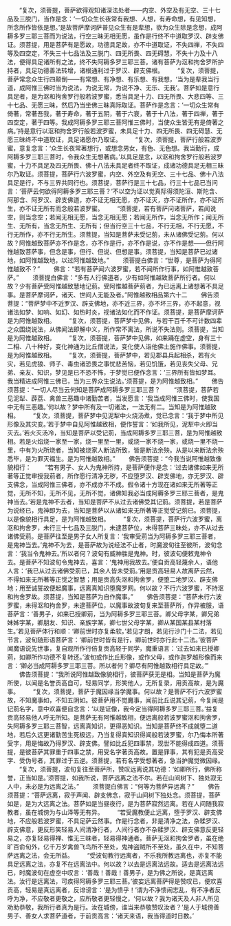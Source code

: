 <!-- { "loadSidebar": true } -->
　　“复次，须菩提，菩萨欲得观知诸深法处者——内空、外空及有无空、三十七品及三脱门，当作是念：‘一切众生长夜常有我想、人想，有寿命想，有见知想，所念所作皆依是想。’是故菩萨摩诃萨普见众生有是辈想，欲为众生除是念想，成阿耨多罗三耶三菩而为说法，行空三昧无相无愿，虽作是行终不中道取罗汉、辟支佛证。须菩提，用是菩萨有是愿故，功德具足故，亦不中道取证，不失四禅，不失四等及四空定，不失三十七品法及三脱门、四无所畏、四无碍慧，不失十力及十八法，便得具足诸所有之法，终不失阿耨多罗三耶三菩。诸有菩萨为沤和拘舍罗所护持者，具足功德善法转增，诸根通利过于罗汉、辟支佛根。
　　“复次，须菩提，菩萨常念众生行四颠倒——有常想、有净想、有乐想、有我想，‘当为是辈我当行道，成阿惟三佛时当为说法，为说无常，为说不净、无乐、无我’。菩萨如是意行具足者，是为沤和拘舍罗行般若波罗蜜，悉当具足十力、四无所畏、大悲四等、三十七品、无愿三昧，然后乃当坐佛三昧真际取证。菩萨作是念言：‘一切众生常有倚著，常著吾我，著于寿命，著于五阴，著于六衰，著于十八法，著于四禅，著于四空定，著于四等。我成阿耨多罗三耶三菩阿惟三佛时，当使众生皆无有是倚著之病。’持是意行以沤和拘舍罗行般若波罗蜜，未具足十力、四无所畏、四无碍慧、无愿三昧终不中道取证，具足诸愿尔乃取证。
　　“复次，须菩提，菩萨行般若波罗蜜，意复念言：‘众生长夜常著想行，或想念男女，有色、无色想。我当勤行，成阿耨多罗三耶三菩时，令我众生无想著病。’以具足是念，以沤和拘舍罗行般若波罗蜜，十力不具足及四无所畏、佛十八法未具足者终不取证，成诸功德具足无相三昧尔乃取证。须菩提，菩萨行六波罗蜜，内空、外空及有无空、三十七品、佛十八法具足是行，不与三界共同行也。须菩提，菩萨行是三十七品，行三十七品已当问言：‘菩萨云何欲得阿耨多罗三耶三菩？’不以空为证以觉真际得须陀洹、斯陀含、阿那含、阿罗汉、辟支佛道，亦不证无相无愿，亦不证灭，亦不证所作，亦不证所生，亦不证无所有而念般若波罗蜜。
　　“须菩提，若有菩萨问诸菩萨，若闻说空，则当念空；若闻无相无愿，当念无相无愿；若闻无所作，当念无所作；闻无所生、无所有，当念无所生、无所有；但当行空三十七品，不行无相，不行无愿，不行无所作，亦不行无所生。须菩提，当知是菩萨未受记莂，未从诸佛受记莂。何以故？阿惟越致菩萨亦不作是念，亦不作是行，亦不作是说，亦不作是想——但行阿惟越致菩萨事，但念是事，但行、但说、但想是事。须菩提，当知是菩萨已过诸地，如阿惟越致地，以过阿惟越致地。”
　　须菩提白佛言：“世尊，是菩萨为得阿惟越致不？”
　　佛言：“若有菩萨闻六波罗蜜，若不闻所作行事，如阿惟越致菩萨。”
　　须菩提白佛言：“多有人行佛道者，少有如阿惟越致菩萨所行者。何以故？少有菩萨受阿惟越致慧地记莂。受阿惟越菩萨莂者，为已远离上诸想著不具足事。是菩萨摩诃萨，诸天、世间人无能及者。”阿惟越致相品第六十二
　　佛告须菩提：“菩萨梦中不近罗汉、辟支佛地，亦不近三界，亦不坏三界，亦不起意，视诸法如梦、如响、如幻、如热时炎，视诸法如化而不作证。须菩提，是菩萨摩诃萨是为阿惟越致相。
　　“复次，须菩提，菩萨梦中见佛，与若干百千不可计数四辈之众围绕说法，从佛闻法即解中义，所作常不离法，所说不失法则。须菩提，当知是为阿惟越致相。
　　“复次，须菩提，菩萨梦中见佛，如来踊在虚空，身有三十二相、八十种好，变化神通为比丘僧说法，变化使人诣他佛土施作佛事。须菩提，是为阿惟越致相。
　　“复次，须菩提，菩萨梦中，若见郡县兵起相杀，若有火灾，若见虎狼、师子、毒虫诸恐畏之事忧悲苦恼，若见饥饿，若见丧失父母、兄弟、亲友、知识，梦见是已不恐不怖，于梦觉已便作念言：‘三界所有皆如梦耳。我当精进成阿惟三佛已，当为三界众生说法。’须菩提，是为阿惟越致相。”
　　佛告须菩提：“一切人尽当云何知是菩萨成阿耨多罗三耶三菩？
　　“须菩提，菩萨若见泥犁、薜荔、禽兽三恶趣中诸勤苦者，当发愿言：‘我当成阿惟三佛时，使我国中无有三恶趣。’何以故？梦中所有及一切诸法，一法无有二。当知是为阿惟越致相。
　　“复次，须菩提，菩萨梦中见泥犁中火烧汤煮，觉已念言：‘我于梦中所见形像及其灾变。’若于梦中自见阿惟越致相，便作誓言：‘如我所见，泥犁中火即当灭去。’若火灭汤冷，当知是菩萨以受记莂，当成阿耨多罗三耶三菩，是为阿惟越致相。若是火焰烧一家至一家，烧一里至一里，或烧一家不烧一家，或烧一里不烧一里，中有为火所烧者，当知被烧家人断法所致，皆是断法余殃。从是以来断法余殃悉毕，是为罪灭福生。是为阿惟越致相。”
　　佛告须菩提：“今我当说阿惟越致像貌相行：
　　“若有男子、女人为鬼神所持，是菩萨便作是念：‘过去诸佛如来无所著等正觉审授我莂者，所作愿行清净无秽，不应堕罗汉、辟支佛地，亦无罗汉、辟支佛念，当成阿惟三佛者，亦不成亦不不成。假令诸十方现在诸如来无所著等正觉，无所不知，无所不见，无所不觉，诸佛知我必当成阿耨多罗三耶三菩者，是鬼神当去。’若是鬼神不去者，当知是菩萨不从过去诸佛受其记莂。须菩提，若是菩萨为说经已，鬼神即为去，当知是菩萨以从诸如来无所著等正觉受记莂已。须菩提，以是像貌相行具足，是为阿惟越致相。
　　“复次，须菩提，菩萨行六波罗蜜，离沤和拘舍罗，未行三十七品及三脱门，未逮菩萨位，未得菩萨三昧处，亦不从过去诸佛受莂。是菩萨往至是男子女人所复言：‘我审受莂当为阿耨多罗三耶三菩者，是鬼神当去。’鬼神不为去，是菩萨故为说经法不止者，时魔波旬往至彼所，波旬念言：‘我当令鬼神去。’所以者何？波旬有威神胜是鬼神。时，彼波旬便敕鬼神令去。是菩萨不知波旬令鬼神去，喜言：‘鬼神用我故去。’便自贡高轻蔑余人，语他人言：‘我已从过去诸佛受莂已，其余人皆未受莂。’用是贡高轻易人故离萨云然，不得如来无所著等正觉之智慧；用是贡高失沤和拘舍罗，便堕二地罗汉、辟支佛地；用至诚誓故便起魔事，远离真知识堕魔罗网。何以故？不行六波罗蜜，不持沤和拘舍罗故。须菩提，当知是菩萨为自作魔事。”
　　佛告须菩提：“菩萨未行六波罗蜜，未得沤和拘舍罗，未逮菩萨位，以魔事故波旬复来至菩萨所，作异被服，语菩萨言：‘善男子，如来已授卿莂，当为阿耨多罗三耶三菩。卿父母字某，卿兄弟妹姊字某，卿朋友、知识、亲族字某，卿七世父母字某，卿从某国某县某村落生。’若见菩萨体行和顺：‘卿前世时亦复柔软。’若见才朗，若见行沙门十二法，若见节言，波旬随形语菩萨言：‘卿前世时皆有是行，卿前世时亦行此十二法。’彼菩萨闻魔语说先世事，复自观所作行倍复贡高轻于同学，魔重语言：‘过去如来已授卿莂，如卿所作功德不复转还。’波旬或作比丘形像，或作父母，或作迦罗越形像而来言：‘卿必当成阿耨多罗三耶三菩。所以者何？卿尽有阿惟越致相行具足故。’”
　　佛告须菩提：“我所说阿惟越致像貌相行，彼菩萨获无是相。当知是菩萨为魔所使，以闻是名誉贡高自可，轻易同学，形笑他人，无所复录，用贡高故，是为魔事。
　　“复次，须菩提，菩萨于魔因缘当学魔事。何以故？是菩萨不行六波罗蜜故，不知魔事如，不知五阴如。彼菩萨用不觉魔事，闻前比丘说其记莂，今复闻是记莂名字，意中欢喜便自念言：‘以是证像，我今定当得阿耨多罗三耶三菩。’益复贡高轻易他人呼无所知。是菩萨无有阿惟越致相，便远离般若波罗蜜沤和拘舍罗，失阿耨多罗三耶三菩智，远离真知识，更得恶知识。当知是菩萨终不成就堕二道地，若后久远更诸勤苦生死极远，乃当复得真知识得闻般若波罗蜜，尔乃悔本所著受字，用是悔故乃得罗汉、辟支佛。譬如比丘犯四事禁，现世不能得成四道。须菩提，是彼菩萨其罪重于四事之禁，用受名字著贡高故。置是罪事，其有犯是贡高受字、受伪号者，其罪过于五逆。须菩提，若有名字受想著者，急当护魔觉微因缘。
　　“复次，须菩提，波旬复往至菩萨所，赞叹远离说其功德：‘如卿所行，佛所称誉，正当如是。’须菩提，如我所说，菩萨远离之法不尔。若在山间树下、独处寂无人中，未必是为远离之法。”
　　须菩提白佛言：“何等为菩萨异远离？”
　　佛告须菩提：“菩萨远离，寂于声闻、辟支佛念，寂于山间树下独处念。须菩提，菩萨如是，是为大远离之法。菩萨如是当昼夜行，是为菩萨寂然远离。若在人间随我寂教者，虽在城傍为与山泽等无有异。
　　“若受魔教便止远离，堕于罗汉、辟支佛地，不应般若波罗蜜，不具足萨云然事。作是行念者，非是清净之法，杂糅罗汉、辟支佛意，更反形笑轻易人间清净行者，人间行者亦不杂糅罗汉、辟支佛意反更轻易之，亦复轻易得禅、惟无三昧者，轻易得神通者。菩萨无沤和拘舍罗者，虽在绝旷百俞旬外，亿千万岁禽兽飞鸟所不至处，鬼神盗贼所不至处，虽久在中，不知菩萨远离之法，会无所益。
　　“受波旬教行远离者，不乐我所教远离也，亦复不能具足远离之法，亦复不在远离法中。何以故？以去是远离法远故。适去是远离法远已，时魔波旬在虚空中叹言：‘善哉！善哉！善男子，是为佛之所说，是真远离法。汝行是远离法，可疾得阿耨多罗三耶三菩。’彼妄远离菩萨得是赞叹已，便欢喜贡高，轻易是真远离者，反诽谤言：‘是为愦乎！’谓为不净愦闹志乱，有不净者反呼为净，不应敬者更敬之，应所敬者更轻慢之，‘何以故？我为诸天及人非人所见劝助恭敬，我所行者真为是行。汝在城傍，谁当来恭敬赞叹汝者？’是人于城傍善男子、善女人求菩萨道者，于前贡高言：‘诸天来语，我当得道时日数。’
